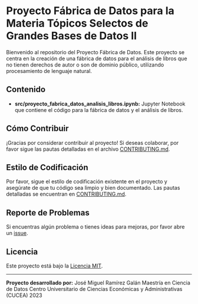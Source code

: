 # Proyecto Fábrica de Datos para la Materia Tópicos Selectos de Grandes Bases de Datos II

Bienvenido al repositorio del Proyecto Fábrica de Datos. Este proyecto se centra en la creación de una fábrica de datos para el análisis de libros que no tienen derechos de autor o son de dominio público, utilizando procesamiento de lenguaje natural.

## Contenido

- **src/proyecto_fabrica_datos_analisis_libros.ipynb:** Jupyter Notebook que contiene el código para la fábrica de datos y el análisis de libros.

## Cómo Contribuir

¡Gracias por considerar contribuir al proyecto! Si deseas colaborar, por favor sigue las pautas detalladas en el archivo [CONTRIBUTING.md](CONTRIBUTING.md).

## Estilo de Codificación

Por favor, sigue el estilo de codificación existente en el proyecto y asegúrate de que tu código sea limpio y bien documentado. Las pautas detalladas se encuentran en [CONTRIBUTING.md](CONTRIBUTING.md).

## Reporte de Problemas

Si encuentras algún problema o tienes ideas para mejoras, por favor abre un [issue](https://github.com/tuusuario/PROYECTO-FABRICA-DE-DATOS/issues).

## Licencia

Este proyecto está bajo la [Licencia MIT](LICENSE).

---

**Proyecto desarrollado por:**
José Miguel Ramírez Galán
Maestría en Ciencia de Datos
Centro Universitario de Ciencias Económicas y Administrativas (CUCEA)
2023

